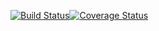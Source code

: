 [![Build Status](https://travis-ci.org/aaginskiy/ruby-media-bot.svg?branch=master)](https://travis-ci.org/aaginskiy/ruby-media-bot)[![Coverage Status](https://coveralls.io/repos/github/aaginskiy/ruby-media-bot/badge.svg?branch=master)](https://coveralls.io/github/aaginskiy/ruby-media-bot?branch=master)